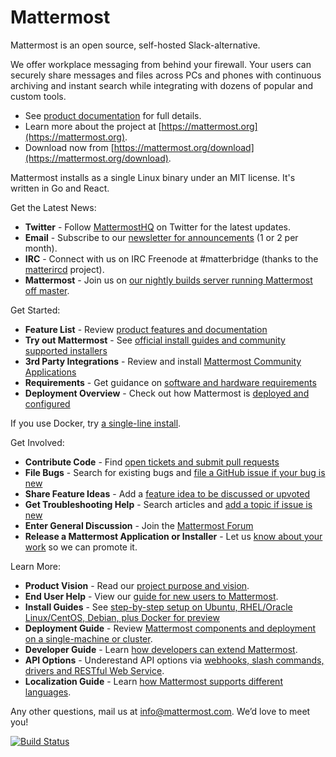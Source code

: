 
# Mattermost

Mattermost is an open source, self-hosted Slack-alternative. 

We offer workplace messaging from behind your firewall. Your users can securely share messages and files across PCs and phones with continuous archiving and instant search while integrating with dozens of popular and custom tools. 

- See [product documentation](http://docs.mattermost.com/) for full details. 
- Learn more about the project at [https://mattermost.org](https://mattermost.org). 
- Download now from [https://mattermost.org/download](https://mattermost.org/download).

Mattermost installs as a single Linux binary under an MIT license. It's written in Go and React. 

Get the Latest News: 

- **Twitter** - Follow [MattermostHQ](https://twitter.com/mattermosthq) on Twitter for the latest updates.   
- **Email** - Subscribe to our [newsletter for announcements](http://mattermost.us11.list-manage.com/subscribe?u=6cdba22349ae374e188e7ab8e&id=2add1c8034) (1 or 2 per month).  
- **IRC** - Connect with us on IRC Freenode at #matterbridge (thanks to the [matterircd](https://github.com/42wim/matterircd) project).
- **Mattermost** - Join us on [our nightly builds server running Mattermost off master](https://pre-release.mattermost.com/core/channels/ux-design).  

Get Started: 

- **Feature List** - Review [product features and documentation](http://docs.mattermost.com/administration/overview-tech.html)
- **Try out Mattermost** - See [official install guides and community supported installers](http://www.mattermost.org/installation/)
- **3rd Party Integrations** - Review and install [Mattermost Community Applications](http://www.mattermost.org/community-applications/)
- **Requirements** - Get guidance on [software and hardware requirements](http://docs.mattermost.com/install/requirements.html)
- **Deployment Overview** - Check out how Mattermost is [deployed and configured](http://docs.mattermost.com/deployment/deployment.html)
 
If you use Docker, try [a single-line install](http://docs.mattermost.com/install/docker-local-machine.html#one-line-docker-install).    

Get Involved:

- **Contribute Code** - Find [open tickets and submit pull requests](http://docs.mattermost.com/developer/contribution-guide.html)
- **File Bugs** - Search for existing bugs and [file a GitHub issue if your bug is new](http://www.mattermost.org/filing-issues/) 
- **Share Feature Ideas** - Add a [feature idea to be discussed or upvoted](http://www.mattermost.org/feature-requests/)
- **Get Troubleshooting Help** - Search articles and [add a topic if issue is new](https://forum.mattermost.org/t/how-to-use-the-troubleshooting-forum/150)  
- **Enter General Discussion** - Join the [Mattermost Forum](https://forum.mattermost.org/t/welcome-to-the-mattermost-general-forum/8)   
- **Release a Mattermost Application or Installer** - Let us [know about your work](http://www.mattermost.org/community-applications/) so we can promote it.  

Learn More: 

- **Product Vision** - Read our [project purpose and vision](http://www.mattermost.org/vision/).  
- **End User Help** - View our [guide for new users to Mattermost](http://docs.mattermost.com/help/getting-started/signing-in.html).  
- **Install Guides** - See [step-by-step setup on Ubuntu, RHEL/Oracle Linux/CentOS, Debian, plus Docker for preview](http://docs.mattermost.com/install/requirements.html)
- **Deployment Guide** - Review [Mattermost components and deployment on a single-machine or cluster](http://docs.mattermost.com/deployment/deployment.html).  
- **Developer Guide** - Learn [how developers can extend Mattermost](http://docs.mattermost.com/developer/developer-setup.html).  
- **API Options** - Underestand API options via [webhooks, slash commands, drivers and RESTful Web Service](http://docs.mattermost.com/developer/api.html).
- **Localization Guide** - Learn [how Mattermost supports different languages](http://docs.mattermost.com/developer/localization.html).  

Any other questions, mail us at info@mattermost.com. We’d love to meet you!

[![Build Status](https://travis-ci.org/mattermost/platform.svg?branch=master)](https://travis-ci.org/mattermost/platform)
